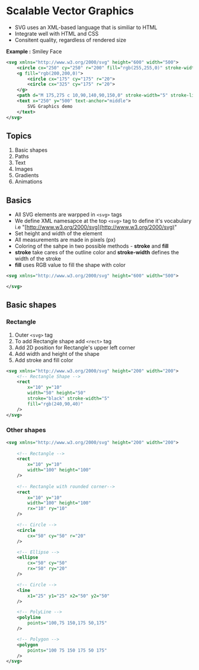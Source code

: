 # Scalable Vector Graphics

* SVG uses an XML-based language that is similiar to HTML
* Integrate well with HTML and CSS
* Consitent quality, regardless of rendered size

**Example :**  Smiley Face
```xml
<svg xmlns="http://www.w3.org/2000/svg" height="600" width="500"> 
    <circle cx="250" cy="250" r="200" fill="rgb(255,255,0)" stroke-width="5"/>
    <g fill="rgb(200,200,0)">
        <circle cx="175" cy="175" r="20">
        <circle cx="325" cy="175" r="20">
    </g>
    <path d="M 175,275 c 10,90,140,90,150,0" stroke-width="5" stroke-linecap="round" fill="transparent"/>
    <text x="250" y="500" text-anchor="middle">
        SVG Graphics demo
    </text>
</svg>
```
## Topics
1. Basic shapes
2. Paths
3. Text
4. Images
5. Gradients
6. Animations


## Basics
* All SVG elements are warpped in `<svg>` tags
* We define XML namesapce at the top `<svg>` tag to define it's vocabulary i.e "[http://www.w3.org/2000/svg](http://www.w3.org/2000/svg)"
* Set height and width of the element
* All measurements are made in pixels (px)
* Coloring of the sahpe in two possible methods - **stroke** and **fill**
* **stroke** take cares of the outline color and **stroke-width** defines the width of the stroke
* **fill** uses RGB value to fill the shape with color

```xml
<svg xmlns="http://www.w3.org/2000/svg" height="600" width="500">

</svg>
```

## Basic shapes
### Rectangle
1. Outer `<svg>` tag
2. To add Rectangle shape add `<rect>` tag
3. Add 2D position for Rectangle's upper left corner 
4. Add width and height of the shape
7. Add stroke and fill color 

```xml
<svg xmlns="http://www.w3.org/2000/svg" height="200" width="200"> 
    <!-- Rectangle Shape -->
    <rect 
        x="10" y="10"
        width="50" height="50"
        stroke="black" stroke-width="5"
        fill="rgb(240,90,40)"
    />
</svg>
```

### Other shapes
```xml
<svg xmlns="http://www.w3.org/2000/svg" height="200" width="200"> 
    
    <!-- Rectangle -->
    <rect 
        x="10" y="10"
        width="100" height="100"
    />
    
    <!-- Rectangle with rounded corner-->
    <rect 
        x="10" y="10"
        width="100" height="100"
        rx="10" ry="10"
    />

    <!-- Circle -->
    <circle 
        cx="50" cy="50" r="20"
    />

    <!-- Ellipse -->
    <ellipse
        cx="50" cy="50" 
        rx="50" ry="20"
    />

    <!-- Circle -->
    <line 
        x1="25" y1="25" x2="50" y2="50"
    />

    <!-- PolyLine -->
    <polyline 
        points="100,75 150,175 50,175"
    />

    <!-- Polygon -->
    <polygon 
        points="100 75 150 175 50 175"
    />
</svg>
```